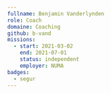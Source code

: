```yaml
---
fullname: Benjamin Vanderlynden
role: Coach
domaine: Coaching
github: b-vand
missions:
  - start: 2021-03-02
    end: 2021-07-01
    status: independent
    employer: NUMA
badges:
  - segur
---
```


